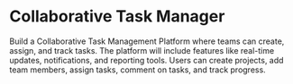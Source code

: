 # Collaborative Task Manager

Build a Collaborative Task Management Platform where teams can create, assign, and track tasks. The platform will include features like real-time updates, notifications, and reporting tools. Users can create projects, add team members, assign tasks, comment on tasks, and track progress.

